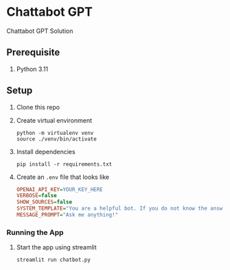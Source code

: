 # Chattabot GPT

Chattabot GPT Solution

## Prerequisite

1. Python 3.11

## Setup

1. Clone this repo

2. Create virtual environment

    ```shell
    python -m virtualenv venv
    source ./venv/bin/activate
    ```

3. Install dependencies

    ```shell
    pip install -r requirements.txt
    ```

4. Create an `.env` file that looks like

    ```ini
    OPENAI_API_KEY=YOUR_KEY_HERE
    VERBOSE=false
    SHOW_SOURCES=false
    SYSTEM_TEMPLATE="You are a helpful bot. If you do not know the answer, just say that you do not know, do not try to make up an answer."
    MESSAGE_PROMPT="Ask me anything!"
    ```


### Running the App

1. Start the app using streamlit

    ```shell
    streamlit run chatbot.py
    ```
